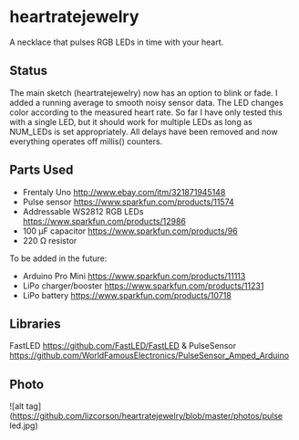 # heartratejewelry
A necklace that pulses RGB LEDs in time with your heart.

## Status
The main sketch (heartratejewelry) now has an option to blink or fade. I added a running average to smooth noisy sensor data. The LED changes color according to the measured heart rate. So far I have only tested this with a single LED, but it should work for multiple LEDs as long as NUM_LEDs is set appropriately. All delays have been removed and now everything operates off millis() counters.

## Parts Used
- Frentaly Uno http://www.ebay.com/itm/321871945148
- Pulse sensor https://www.sparkfun.com/products/11574
- Addressable WS2812 RGB LEDs https://www.sparkfun.com/products/12986
- 100 μF capacitor https://www.sparkfun.com/products/96
- 220 Ω resistor

To be added in the future:
- Arduino Pro Mini https://www.sparkfun.com/products/11113
- LiPo charger/booster https://www.sparkfun.com/products/11231
- LiPo battery https://www.sparkfun.com/products/10718

## Libraries
FastLED https://github.com/FastLED/FastLED & PulseSensor https://github.com/WorldFamousElectronics/PulseSensor_Amped_Arduino

## Photo
![alt tag](https://github.com/lizcorson/heartratejewelry/blob/master/photos/pulse led.jpg)